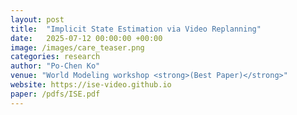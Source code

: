 ```yaml
---
layout: post
title:  "Implicit State Estimation via Video Replanning"
date:   2025-07-12 00:00:00 +00:00
image: /images/care_teaser.png
categories: research
author: "Po-Chen Ko"
venue: "World Modeling workshop <strong>(Best Paper)</strong>"
website: https://ise-video.github.io
paper: /pdfs/ISE.pdf
---
```

